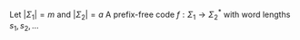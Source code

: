 Let $\lvert \Sigma_{1} \rvert=m$ and $\lvert \Sigma_{2} \rvert=a$
A prefix-free code $f:\Sigma_{1}\to \Sigma_{2}^{*}$ with word lengths $s_{1},s_{2},\dots$